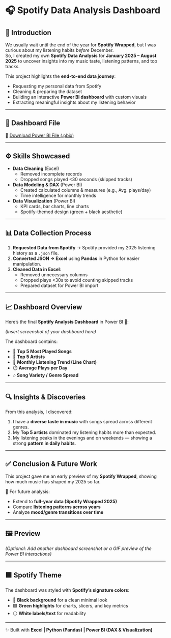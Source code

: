 # 🎧 Spotify Data Analysis Dashboard  

## 📌 Introduction  
We usually wait until the end of the year for **Spotify Wrapped**, but I was curious about my listening habits *before* December.  
So, I created my own **Spotify Data Analysis** for **January 2025 – August 2025** to uncover insights into my music taste, listening patterns, and top tracks.  

This project highlights the **end-to-end data journey**:  
- Requesting my personal data from Spotify  
- Cleaning & preparing the dataset  
- Building an interactive **Power BI dashboard** with custom visuals  
- Extracting meaningful insights about my listening behavior  

---

## 📂 Dashboard File  
🔗 [Download Power BI File (.pbix)](./Spotify_Analysis.pbix)  

---

## ⚙️ Skills Showcased  
- **Data Cleaning** (Excel)  
  - Removed incomplete records  
  - Dropped songs played <30 seconds (skipped tracks)  
- **Data Modeling & DAX** (Power BI)  
  - Created calculated columns & measures (e.g., Avg. plays/day)  
  - Time intelligence for monthly trends  
- **Data Visualization** (Power BI)  
  - KPI cards, bar charts, line charts  
  - Spotify-themed design (green + black aesthetic)  

---

## 📊 Data Collection Process  
1. **Requested Data from Spotify** → Spotify provided my 2025 listening history as a `.json` file.  
2. **Converted JSON → Excel** using **Pandas** in Python for easier manipulation.  
3. **Cleaned Data in Excel**:  
   - Removed unnecessary columns  
   - Dropped plays <30s to avoid counting skipped tracks  
   - Prepared dataset for Power BI import  

---

## 📈 Dashboard Overview  
Here’s the final **Spotify Analysis Dashboard** in Power BI 🎨:  

*(Insert screenshot of your dashboard here)*  

The dashboard contains:  
- 🎵 **Top 5 Most Played Songs**  
- 🎤 **Top 5 Artists**  
- 📆 **Monthly Listening Trend (Line Chart)**  
- ⏱️ **Average Plays per Day**  
- 🎶 **Song Variety / Genre Spread**  

---

## 🔍 Insights & Discoveries  
From this analysis, I discovered:  
1. I have a **diverse taste in music** with songs spread across different genres.  
2. My **Top 5 artists** dominated my listening habits more than expected.  
3. My listening peaks in the evenings and on weekends — showing a strong **pattern in daily habits**.  

---

## ✅ Conclusion & Future Work  
This project gave me an early preview of my **Spotify Wrapped**, showing how much music has shaped my 2025 so far.  

🔮 For future analysis:  
- Extend to **full-year data (Spotify Wrapped 2025)**  
- Compare **listening patterns across years**  
- Analyze **mood/genre transitions over time**  

---

## 🖼️ Preview  
*(Optional: Add another dashboard screenshot or a GIF preview of the Power BI interactions)*  

---

## 🟩 Spotify Theme  
The dashboard was styled with **Spotify’s signature colors**:  
- 🎨 **Black background** for a clean minimal look  
- 🟩 **Green highlights** for charts, slicers, and key metrics  
- ⚪ **White labels/text** for readability  

---

✨ Built with **Excel | Python (Pandas) | Power BI (DAX & Visualization)**  
